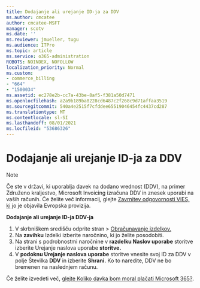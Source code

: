 ```yaml
---
title: Dodajanje ali urejanje ID-ja za DDV
ms.author: cmcatee
author: cmcatee-MSFT
manager: scotv
ms.date: ''
ms.reviewer: jmueller, tugu
ms.audience: ITPro
ms.topic: article
ms.service: o365-administration
ROBOTS: NOINDEX, NOFOLLOW
localization_priority: Normal
ms.custom:
- commerce_billing
- "664"
- "1500034"
ms.assetid: ec278e2b-cc7a-43be-8af5-f381a50d7471
ms.openlocfilehash: a2a9b189ba8228cd6487c2f268c9d71affaa3519
ms.sourcegitcommit: 540a4e2515f7cfddee65519046454fc4437cd287
ms.translationtype: MT
ms.contentlocale: sl-SI
ms.lasthandoff: 08/01/2021
ms.locfileid: "53686326"
---
```

# <a name="how-to-add-or-edit-a-vatid"></a>Dodajanje ali urejanje ID-ja za DDV

> [!NOTE]
> Če ste v državi, ki uporablja davek na dodano vrednost (DDV), na primer Združeno kraljestvo, Microsoft Invoicing izračuna DDV in znesek uporabi na vaših računih. Če želite več informacij, glejte [Zavrnitev odgovornosti VIES, ki](https://go.microsoft.com/fwlink/p/?LinkID=841741) jo je objavila Evropska provizija.

**Dodajanje ali urejanje ID-ja DDV-ja**

1. V skrbniškem središču  odprite stran \> [Obračunavanje izdelkov.](https://go.microsoft.com/fwlink/p/?linkid=842054)
2. Na **zavihku** Izdelki izberite naročnino, ki jo želite posodobiti.
3. Na strani s podrobnostmi naročnine v **razdelku Naslov uporabe** storitve izberite Urejanje naslova uporabe **storitve.**
4. V **podoknu Urejanje naslova uporabe** storitve vnesite svoj ID za DDV v polje Številka **DDV** in izberite **Shrani.** Ko to naredite, DDV ne bo bremenen na naslednjem računu.

Če želite izvedeti več, [glejte Koliko davka bom moral plačati Microsoft 365?](/microsoft-365/commerce/billing-and-payments/tax-information#what-tax-will-i-be-charged).